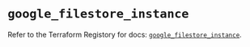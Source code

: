 # `google_filestore_instance`

Refer to the Terraform Registory for docs: [`google_filestore_instance`](https://registry.terraform.io/providers/hashicorp/google/5.21.0/docs/resources/filestore_instance).
